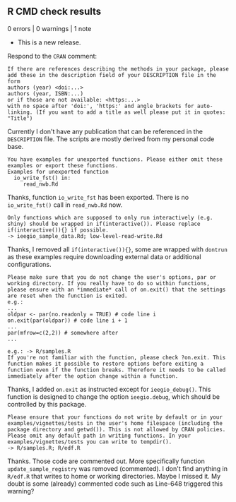 ## R CMD check results

0 errors | 0 warnings | 1 note

* This is a new release.

Respond to the `CRAN` comment:

```
If there are references describing the methods in your package, please add these in the description field of your DESCRIPTION file in the form
authors (year) <doi:...>
authors (year, ISBN:...)
or if those are not available: <https:...>
with no space after 'doi:', 'https:' and angle brackets for auto-linking. (If you want to add a title as well please put it in quotes: "Title")
```

Currently I don't have any publication that can be referenced in the `DESCRIPTION` file. The scripts are mostly derived from my personal code base.

```
You have examples for unexported functions. Please either omit these examples or export these functions.
Examples for unexported function
  io_write_fst() in:
     read_nwb.Rd
```

Thanks, function `io_write_fst` has been exported. There is no `io_write_fst()` call in `read_nwb.Rd` now.


```
Only functions which are supposed to only run interactively (e.g. shiny) should be wrapped in if(interactive()). Please replace if(interactive()){} if possible.
-> ieegio_sample_data.Rd; low-level-read-write.Rd
```

Thanks, I removed all `if(interactive()){}`, some are wrapped with `dontrun` as these examples require downloading external data or additional configurations.


```
Please make sure that you do not change the user's options, par or working directory. If you really have to do so within functions, please ensure with an *immediate* call of on.exit() that the settings are reset when the function is exited.
e.g.:
...
oldpar <- par(no.readonly = TRUE) # code line i
on.exit(par(oldpar)) # code line i + 1
...
par(mfrow=c(2,2)) # somewhere after
...

e.g.: -> R/samples.R
If you're not familiar with the function, please check ?on.exit. This function makes it possible to restore options before exiting a function even if the function breaks. Therefore it needs to be called immediately after the option change within a function.
```

Thanks, I added `on.exit` as instructed except for `ieegio_debug()`. This function is designed to change the option `ieegio.debug`, which should be controlled by this package.

```
Please ensure that your functions do not write by default or in your examples/vignettes/tests in the user's home filespace (including the package directory and getwd()). This is not allowed by CRAN policies. Please omit any default path in writing functions. In your examples/vignettes/tests you can write to tempdir().
-> R/samples.R; R/edf.R
```

Thanks. Those code are commented out. More specifically function `update_sample_registry` was removed (commented). I don't find anything in `R/edf.R` that writes to home or working directories. Maybe I missed it. My doubt is some (already) commented code such as Line-648 triggered this warning?
